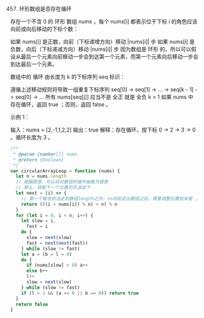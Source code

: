 457. 环形数组是否存在循环

存在一个不含 0 的 环形 数组 nums ，每个 nums[i] 都表示位于下标 i 的角色应该向前或向后移动的下标个数：

如果 nums[i] 是正数，向前（下标递增方向）移动 |nums[i]| 步
如果 nums[i] 是负数，向后（下标递减方向）移动 |nums[i]| 步
因为数组是 环形 的，所以可以假设从最后一个元素向前移动一步会到达第一个元素，而第一个元素向后移动一步会到达最后一个元素。

数组中的 循环 由长度为 k 的下标序列 seq 标识：

遵循上述移动规则将导致一组重复下标序列 seq[0] -> seq[1] -> ... -> seq[k - 1] -> seq[0] -> ...
所有 nums[seq[j]] 应当不是 全正 就是 全负
k > 1
如果 nums 中存在循环，返回 true ；否则，返回 false 。

示例 1：

输入：nums = [2,-1,1,2,2]
输出：true
解释：存在循环，按下标 0 -> 2 -> 3 -> 0 。循环长度为 3 。

```js
/**
 * @param {number[]} nums
 * @return {boolean}
 */
var circularArrayLoop = function (nums) {
  let n = nums.length
  // 根据题意，可以将对数组的操作抽象为链表
  // 那么，获取下一个位置的方法如下
  let next = (i) => {
    // 第一个取余防治走到数组length之外，+n向前走出数组之后，需要调整位置到末尾 ，第二次取余表示
    return (((i + nums[i]) % n) + n) % n
  }
  for (let i = 0; i < n; i++) {
    let slow = i,
      fast = i
    do {
      slow = next(slow)
      fast = next(next(fast))
    } while (slow != fast)
    let a = (b = l = 0)
    do {
      if (nums[slow] > 0) a++
      else b++
      l++
      slow = next(slow)
    } while (slow != fast)
    if (l > 1 && (a == 0 || b == 0)) return true
  }
  return false
}
```
